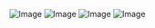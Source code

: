 ![Image](https://github.com/user-attachments/assets/ee74db81-b7da-468d-8319-89292286aa8b)
![Image](https://github.com/user-attachments/assets/96e89d90-9b1c-40ad-b49b-7c09df2aa7ab)
![Image](https://github.com/user-attachments/assets/3783ef74-a179-4d62-94c1-f9bd8afd9a3d)
![Image](https://github.com/user-attachments/assets/4f4928d0-719c-44fd-a8af-c295530382b4)

